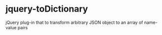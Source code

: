 # jquery-toDictionary
 jQuery plug-in that to transform arbitrary JSON object to an array of name-value pairs
